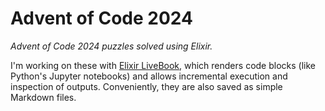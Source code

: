 # Advent of Code 2024

*Advent of Code 2024 puzzles solved using Elixir.*

I'm working on these with [Elixir LiveBook](https://livebook.dev/), which renders code blocks (like Python's Jupyter notebooks) and allows incremental execution and inspection of outputs.  Conveniently, they are also saved as simple Markdown files.
